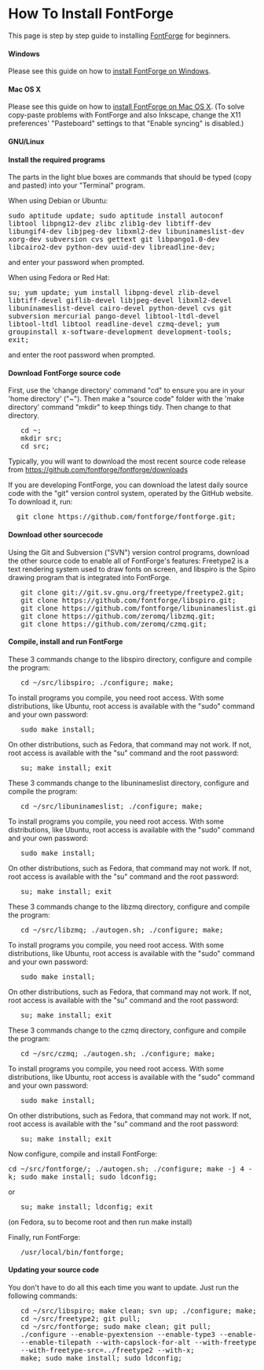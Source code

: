 <h1>How To Install FontForge</h1>

<p>This page is step by step guide to installing <a title="FontForge" href="/wiki/FontForge">FontForge</a> for beginners.</p>

<h4> Windows </h4>

Please see this guide on how to <a href="http://www.mpetroff.net/software/fontforge-windows/">install FontForge on Windows</a>.</p>

<h4> Mac OS X </h4>

Please see this guide on how to <a href="http://www.pixilate.com/about/installing-fontforge-in-mountain-lion">install FontForge on Mac OS X</a>. (To solve copy-paste problems with FontForge and also Inkscape, change the X11 preferences' "Pasteboard" settings to that "Enable syncing" is disabled.)</p>

<h4> GNU/Linux </h4>
<a id="Install_the_required_programs" name="Install_the_required_programs"></a><h4> <span class="mw-headline"> Install the required programs </span></h4>
<p>The parts in the light blue boxes are commands that should be typed (copy and pasted) into your "Terminal" program.
</p><p>When using Debian or Ubuntu:
</p>
<tt>sudo aptitude update; sudo aptitude install autoconf libtool libpng12-dev zlibc zlib1g-dev libtiff-dev libungif4-dev libjpeg-dev libxml2-dev libuninameslist-dev xorg-dev subversion cvs gettext git libpango1.0-dev libcairo2-dev python-dev uuid-dev  libreadline-dev;</tt>
<p>and enter your password when prompted.
</p><p>When using Fedora or Red Hat:
</p>
<tt>   su;
   yum update;
   yum install libpng-devel zlib-devel libtiff-devel giflib-devel 
   libjpeg-devel libxml2-devel libuninameslist-devel cairo-devel 
   python-devel cvs git subversion mercurial pango-devel 
   libtool-ltdl-devel libtool-ltdl libtool  readline-devel czmq-devel; 
   yum groupinstall x-software-development development-tools;
   exit;
</tt>
<p>and enter the root password when prompted.
</p>

<a id="Download_FontForge_source_code" name="Download_FontForge_source_code"></a><h4> <span class="mw-headline"> Download FontForge source code </span></h4>
<p>First, use the 'change directory' command "cd" to ensure you are in your 'home directory' ("~"). Then make a "source code" folder with the 'make directory' command "mkdir" to keep things tidy. Then change to that directory.
</p>
<pre>   cd ~;
   mkdir src;
   cd src;
</pre>

<p>Typically, you will want to download the most recent source code release from <a href="https://github.com/fontforge/fontforge/downloads">https://github.com/fontforge/fontforge/downloads</a>

<p>If you are developing FontForge, you can download the latest daily source code with the "git" version control system, operated by the GitHub website. To download it, run:
</p>
<pre>
  git clone https://github.com/fontforge/fontforge.git;
</pre>
<a id="Download_other_sourcecode" name="Download_other_sourcecode"></a><h4> <span class="mw-headline"> Download other sourcecode </span></h4>
<p>Using the Git and Subversion ("SVN") version control programs, download the other source code to enable all of FontForge's features: Freetype2 is a text rendering system used to draw fonts on screen, and libspiro is the Spiro drawing program that is integrated into FontForge.
</p>
<pre>
   git clone git://git.sv.gnu.org/freetype/freetype2.git;
   git clone https://github.com/fontforge/libspiro.git;
   git clone https://github.com/fontforge/libuninameslist.git;
   git clone https://github.com/zeromq/libzmq.git;
   git clone https://github.com/zeromq/czmq.git;
</pre>

<a id="Compile.2C_install_and_run_FontForge" name="Compile.2C_install_and_run_FontForge"></a><h4> <span class="mw-headline"> Compile, install and run FontForge </span></h4>
<p>These 3 commands change to the libspiro directory, configure and compile the program:</p>
<pre>   cd ~/src/libspiro; ./configure; make; </pre>
<p>To install programs you compile, you need root access. With some distributions, like Ubuntu, root access is available with the "sudo" command and your own password:</p>
<pre>   sudo make install;</pre>
<p>On other distributions, such as Fedora, that command may not work. If not, root access is available with the "su" command and the root password:</p>
<pre>   su; make install; exit</pre>

<p>These 3 commands change to the libuninameslist directory, configure and compile the program:</p>
<pre>   cd ~/src/libuninameslist; ./configure; make; </pre>
<p>To install programs you compile, you need root access. With some distributions, like Ubuntu, root access is available with the "sudo" command and your own password:</p>
<pre>   sudo make install;</pre>
<p>On other distributions, such as Fedora, that command may not work. If not, root access is available with the "su" command and the root password:</p>
<pre>   su; make install; exit</pre>

<p>These 3 commands change to the libzmq directory, configure and compile the program:</p>
<pre>   cd ~/src/libzmq; ./autogen.sh; ./configure; make; </pre>
<p>To install programs you compile, you need root access. With some distributions, like Ubuntu, root access is available with the "sudo" command and your own password:</p>
<pre>   sudo make install;</pre>
<p>On other distributions, such as Fedora, that command may not work. If not, root access is available with the "su" command and the root password:</p>
<pre>   su; make install; exit</pre>

<p>These 3 commands change to the czmq directory, configure and compile the program:</p>
<pre>   cd ~/src/czmq; ./autogen.sh; ./configure; make; </pre>
<p>To install programs you compile, you need root access. With some distributions, like Ubuntu, root access is available with the "sudo" command and your own password:</p>
<pre>   sudo make install;</pre>
<p>On other distributions, such as Fedora, that command may not work. If not, root access is available with the "su" command and the root password:</p>
<pre>   su; make install; exit</pre>



<p>Now configure, compile and install FontForge:
</p>
<tt>   cd ~/src/fontforge/;
    ./autogen.sh;
    ./configure;
   make -j 4 -k;   
   sudo make install;
   sudo ldconfig;
</tt>
<p>or
</p>
<pre>   su; make install; ldconfig; exit
</pre>
<p>(on Fedora, su to become root and then run make install)
</p><p>Finally, run FontForge:
</p>
<pre>   /usr/local/bin/fontforge;
</pre>

<h4> Updating your source code </h4>
<p>You don't have to do all this each time you want to update. Just run the following commands:
</p>
<pre>   cd ~/src/libspiro; make clean; svn up; ./configure; make; sudo make install;
   cd ~/src/freetype2; git pull;
   cd ~/src/fontforge; sudo make clean; git pull;
   ./configure --enable-pyextension --enable-type3 --enable-pasteafter 
   --enable-tilepath --with-capslock-for-alt --with-freetype-bytecode 
   --with-freetype-src=../freetype2 --with-x;
   make; sudo make install; sudo ldconfig;
</pre>